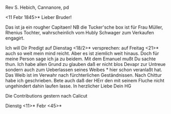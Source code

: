 
Rev S. Hebich, Cannanore, pd

 <11 Febr 1845>*
Lieber Bruder!

Das ist ja ein rougher Capitaen! NB die Tucker'sche box ist für Frau Müller, Rhenius Tochter, wahrscheinlich vom Hubly Schwager zum Verkaufen engagirt.

Ich will Dir Predigt auf Dienstag <18/2>* versprechen: auf Freitag <21>* auch so weit mein mind reicht. Aber es ist ziemlich weit hinaus. Doch für meine Person sage ich ja zu beidem. Mit dem Emanuel mußt Du sachte thun. Ich habe allen Grund zu glauben daß er nicht blos Devapr zur Untreue sondern auch zum Ueberlassen seines Weibes <Sarah>* hier schon veranlaßt hat. Das Weib ist im Verwahr nach fürchterlichen Geständnissen. Nach Chittur habe ich geschrieben. Bete auch daß der HErr den mit seinem Fluche nicht ungehindert dahin laufen lasse.
 In herzlicher Liebe
 Dein HG

Die Contributions gestern nach Calicut

Dienstg <11>* Febr <45>*

